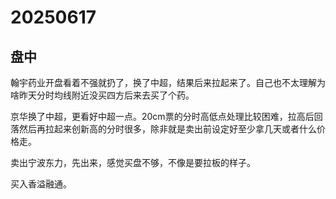 # 20250617

## 盘中

翰宇药业开盘看着不强就扔了，换了中超，结果后来拉起来了。自己也不太理解为啥昨天分时均线附近没买四方后来去买了个药。

京华换了中超，更看好中超一点。20cm票的分时高低点处理比较困难，拉高后回落然后再拉起来创新高的分时很多，除非就是卖出前设定好至少拿几天或者什么价格走。

卖出宁波东力，先出来，感觉买盘不够，不像是要拉板的样子。

买入香溢融通。
